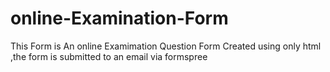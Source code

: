 # online-Examination-Form
This Form is An online Examimation Question Form Created using only html ,the form is submitted to an email via formspree
